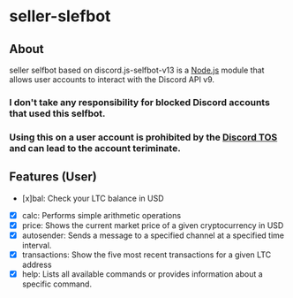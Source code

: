 # seller-slefbot

## About

seller selfbot based on discord.js-selfbot-v13 is a [Node.js](https://nodejs.org) module that allows user accounts to interact with the Discord API v9.


### <strong>I don't take any responsibility for blocked Discord accounts that used this selfbot.</strong>
### <strong>Using this on a user account is prohibited by the [Discord TOS](https://discord.com/terms) and can lead to the account teriminate.</strong>


## Features (User)
- [x]bal: Check your LTC balance in USD
- [x] calc: Performs simple arithmetic operations
- [X] price: Shows the current market price of a given cryptocurrency in USD
- [X] autosender: Sends a message to a specified channel at a specified time interval.
- [X] transactions: Show the five most recent transactions for a given LTC address
- [X] help: Lists all available commands or provides information about a specific command.
